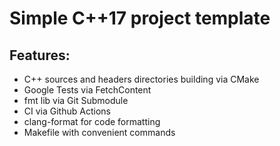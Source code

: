 # Simple C++17 project template

## Features:
- C++ sources and headers directories building via CMake
- Google Tests via FetchContent
- fmt lib via Git Submodule
- CI via Github Actions
- clang-format for code formatting
- Makefile with convenient commands

